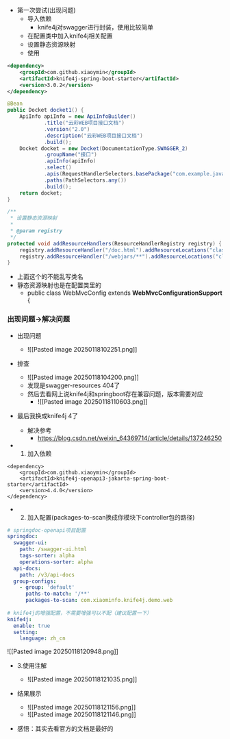 - 第一次尝试(出现问题)
	- 导入依赖
		- knife4j对swagger进行封装，使用比较简单
	- 在配置类中加入knife4j相关配置
	- 设置静态资源映射
	- 使用


```xml
<dependency>  
    <groupId>com.github.xiaoymin</groupId>  
    <artifactId>knife4j-spring-boot-starter</artifactId>  
    <version>3.0.2</version>  
</dependency>
```



```java
@Bean  
public Docket docket1() {  
    ApiInfo apiInfo = new ApiInfoBuilder()  
            .title("云彩WEB项目接口文档")  
            .version("2.0")  
            .description("云彩WEB项目接口文档")  
            .build();  
    Docket docket = new Docket(DocumentationType.SWAGGER_2)  
            .groupName("接口")  
            .apiInfo(apiInfo)  
            .select()  
            .apis(RequestHandlerSelectors.basePackage("com.example.java7_4.controller"))  
            .paths(PathSelectors.any())  
            .build();  
    return docket;  
}
```



```java
/**  
 * 设置静态资源映射  
 *  
 * @param registry  
 */  
protected void addResourceHandlers(ResourceHandlerRegistry registry) {  
    registry.addResourceHandler("/doc.html").addResourceLocations("classpath:/META-INF/resources/");  
    registry.addResourceHandler("/webjars/**").addResourceLocations("classpath:/META-INF/resources/webjars/");  
}
```

- 上面这个的不能乱写类名
- 静态资源映射也是在配置类里的
	- public class WebMvcConfig extends **WebMvcConfigurationSupport** {


### 出现问题->解决问题
- 出现问题
	- ![[Pasted image 20250118102251.png]]

- 排查
	- ![[Pasted image 20250118104200.png]]
	- 发现是swagger-resources 404了
	- 然后去看网上说knife4j和springboot存在兼容问题，版本需要对应
		- ![[Pasted image 20250118110603.png]]
- 最后我换成knife4j 4了
	- 解决参考
		- https://blog.csdn.net/weixin_64369714/article/details/137246250

- 1. 加入依赖
```
<dependency>
    <groupId>com.github.xiaoymin</groupId>
    <artifactId>knife4j-openapi3-jakarta-spring-boot-starter</artifactId>
    <version>4.4.0</version>
</dependency>
```



- 2. 加入配置(packages-to-scan换成你模块下controller包的路径)

```yml
# springdoc-openapi项目配置
springdoc:
  swagger-ui:
    path: /swagger-ui.html
    tags-sorter: alpha
    operations-sorter: alpha
  api-docs:
    path: /v3/api-docs
  group-configs:
    - group: 'default'
      paths-to-match: '/**'
      packages-to-scan: com.xiaominfo.knife4j.demo.web    
 
# knife4j的增强配置，不需要增强可以不配（建议配置一下）
knife4j:
  enable: true
  setting:
    language: zh_cn
```


![[Pasted image 20250118120948.png]]

- 3.使用注解
	- ![[Pasted image 20250118121035.png]]
- 结果展示
	- ![[Pasted image 20250118121156.png]]
	- ![[Pasted image 20250118121146.png]]

- 感悟：其实去看官方的文档是最好的